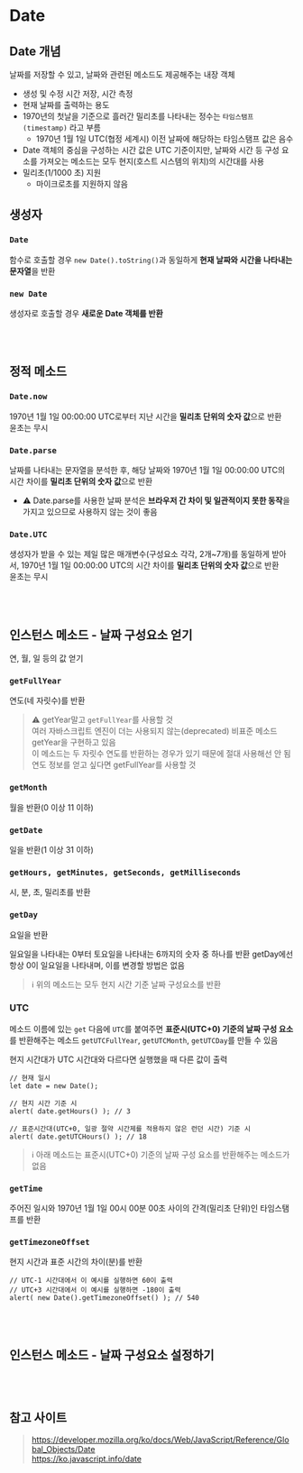 # Date

## Date 개념

날짜를 저장할 수 있고, 날짜와 관련된 메소드도 제공해주는 내장 객체

* 생성 및 수정 시간 저장, 시간 측정 
* 현재 날짜를 출력하는 용도
* 1970년의 첫날을 기준으로 흘러간 밀리초를 나타내는 정수는 `타임스탬프(timestamp)` 라고 부름
  * 1970년 1월 1일 UTC(협정 세계시) 이전 날짜에 해당하는 타임스탬프 값은 음수
* Date 객체의 중심을 구성하는 시간 값은 UTC 기준이지만, 날짜와 시간 등 구성 요소를 가져오는 메소드는 모두 현지(호스트 시스템의 위치)의 시간대를 사용
* 밀리초(1/1000 초) 지원
  * 마이크로초를 지원하지 않음

## 생성자

### `Date`

함수로 호출할 경우 `new Date().toString()`과 동일하게 **현재 날짜와 시간을 나타내는 문자열**을 반환

### `new Date`

생성자로 호출할 경우 **새로운 Date 객체를 반환**

<br><br>

## 정적 메소드

### `Date.now`

1970년 1월 1일 00:00:00 UTC로부터 지난 시간을 **밀리초 단위의 숫자 값**으로 반환   
윤초는 무시

### `Date.parse`

날짜를 나타내는 문자열을 분석한 후, 해당 날짜와 1970년 1월 1일 00:00:00 UTC의 시간 차이를 **밀리초 단위의 숫자 값**으로 반환

* ⚠️ Date.parse를 사용한 날짜 분석은 **브라우저 간 차이 및 일관적이지 못한 동작**을 가지고 있으므로 사용하지 않는 것이 좋음 

### `Date.UTC`

생성자가 받을 수 있는 제일 많은 매개변수(구성요소 각각, 2개~7개)를 동일하게 받아서, 
1970년 1월 1일 00:00:00 UTC의 시간 차이를 **밀리초 단위의 숫자 값**으로 반환  
윤초는 무시

<br><br>

## 인스턴스 메소드 - 날짜 구성요소 얻기

연, 월, 일 등의 값 얻기

### `getFullYear`

연도(네 자릿수)를 반환

> ⚠️ getYear말고 `getFullYear`를 사용할 것  
> 여러 자바스크립트 엔진이 더는 사용되지 않는(deprecated) 비표준 메소드 getYear을 구현하고 있음  
> 이 메소드는 두 자릿수 연도를 반환하는 경우가 있기 때문에 절대 사용해선 안 됨  
> 연도 정보를 얻고 싶다면 getFullYear를 사용할 것 

### `getMonth`

월을 반환(0 이상 11 이하)

### `getDate`

일을 반환(1 이상 31 이하)

### `getHours, getMinutes, getSeconds, getMilliseconds`

시, 분, 초, 밀리초를 반환

### `getDay`

요일을 반환  

일요일을 나타내는 0부터 토요일을 나타내는 6까지의 숫자 중 하나를 반환
getDay에선 항상 0이 일요일을 나타내며, 이를 변경할 방법은 없음  

> ℹ️ 위의 메소드는 모두 현지 시간 기준 날짜 구성요소를 반환

### UTC

메소드 이름에 있는 `get` 다음에 `UTC`를 붙여주면 **표준시(UTC+0) 기준의 날짜 구성 요소**를 반환해주는 메소드 
`getUTCFullYear`, `getUTCMonth`, `getUTCDay`를 만들 수 있음

현지 시간대가 UTC 시간대와 다르다면 실행했을 때 다른 값이 출력

```
// 현재 일시
let date = new Date();

// 현지 시간 기준 시
alert( date.getHours() ); // 3

// 표준시간대(UTC+0, 일광 절약 시간제를 적용하지 않은 런던 시간) 기준 시
alert( date.getUTCHours() ); // 18
```

> ℹ️ 아래 메소드는 표준시(UTC+0) 기준의 날짜 구성 요소를 반환해주는 메소드가 없음

### `getTime`

주어진 일시와 1970년 1월 1일 00시 00분 00초 사이의 간격(밀리초 단위)인 타임스탬프를 반환

### `getTimezoneOffset`

현지 시간과 표준 시간의 차이(분)를 반환

```
// UTC-1 시간대에서 이 예시를 실행하면 60이 출력
// UTC+3 시간대에서 이 예시를 실행하면 -180이 출력
alert( new Date().getTimezoneOffset() ); // 540
```

<br><br>  

## 인스턴스 메소드 - 날짜 구성요소 설정하기


<br><br>

## 참고 사이트

> https://developer.mozilla.org/ko/docs/Web/JavaScript/Reference/Global_Objects/Date  
> https://ko.javascript.info/date  
